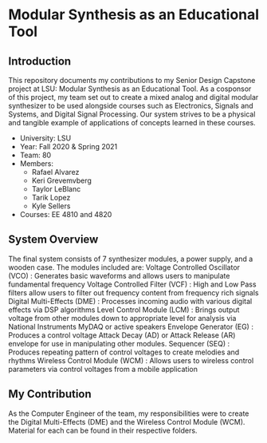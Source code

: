 <h1>Modular Synthesis as an Educational Tool </h1>

<h2>Introduction</h2>
This repository documents my contributions to my Senior Design Capstone project at LSU: Modular Synthesis as an Educational Tool. As a cosponsor of this project, my team set out to create a mixed analog and digital modular synthesizer to be used alongside courses such as Electronics, Signals and Systems, and Digital Signal Processing. Our system strives to be a physical and tangible example of applications of concepts learned in these courses.

- University: LSU
- Year: Fall 2020 & Spring 2021
- Team: 80
- Members:
  - Rafael Alvarez
  - Keri Grevemvberg
  - Taylor LeBlanc
  - Tarik Lopez
  - Kyle Sellers
- Courses: EE 4810 and 4820

<h2>System Overview</h2>
The final system consists of 7 synthesizer modules, a power supply, and a wooden case. The modules included are:
  Voltage Controlled Oscillator (VCO) : Generates basic waveforms and allows users to manipulate fundamental frequency
  Voltage Controlled Filter (VCF) : High and Low Pass filters allow users to filter out frequency content from frequency rich signals
  Digital Multi-Effects (DME) : Processes incoming audio with various digital effects via DSP algorithms
  Level Control Module (LCM) : Brings output voltage from other modules down to appropriate level for analysis via National Instruments MyDAQ or active speakers
  Envelope Generator (EG) : Produces a control voltage Attack Decay (AD) or Attack Release (AR) envelope for use in manipulating other modules.
  Sequencer (SEQ) : Produces repeating pattern of control voltages to create melodies and rhythms
  Wireless Control Module (WCM) : Allows users to wireless control parameters via control voltages from a mobile application

<h2>My Contribution</h2>
As the Computer Engineer of the team, my responsibilities were to create the Digital Multi-Effects (DME) and the Wireless Control Module (WCM). Material for each can be found in their respective folders.
